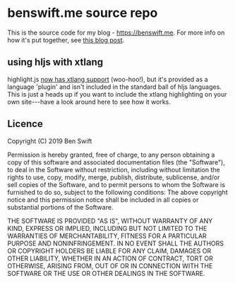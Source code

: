 # benswift.me source repo

This is the source code for my blog - <https://benswift.me>. For more info on
how it's put together, see [this blog
post](https://benswift.me/2019/01/02/the-annual-benswift-me-re-write-2019-edition.html).

## using hljs with xtlang

highlight.js [now has xtlang support](https://benswift.me) (woo-hoo!), but it's
provided as a language 'plugin' and isn't included in the standard ball of hljs
languages. This is just a heads up if you want to include the xtlang
highlighting on your own site---have a look around here to see how it works.

## Licence

Copyright (C) 2019 Ben Swift

Permission is hereby granted, free of charge, to any person obtaining a copy of
this software and associated documentation files (the "Software"), to deal in
the Software without restriction, including without limitation the rights to
use, copy, modify, merge, publish, distribute, sublicense, and/or sell copies of
the Software, and to permit persons to whom the Software is furnished to do so,
subject to the following conditions: The above copyright notice and this
permission notice shall be included in all copies or substantial portions of the
Software.

THE SOFTWARE IS PROVIDED "AS IS", WITHOUT WARRANTY OF ANY KIND, EXPRESS OR
IMPLIED, INCLUDING BUT NOT LIMITED TO THE WARRANTIES OF MERCHANTABILITY, FITNESS
FOR A PARTICULAR PURPOSE AND NONINFRINGEMENT. IN NO EVENT SHALL THE AUTHORS OR
COPYRIGHT HOLDERS BE LIABLE FOR ANY CLAIM, DAMAGES OR OTHER LIABILITY, WHETHER
IN AN ACTION OF CONTRACT, TORT OR OTHERWISE, ARISING FROM, OUT OF OR IN
CONNECTION WITH THE SOFTWARE OR THE USE OR OTHER DEALINGS IN THE SOFTWARE.
